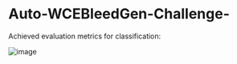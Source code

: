 # Auto-WCEBleedGen-Challenge-

Achieved evaluation metrics for classification:




![image](https://github.com/hritika1025/Auto-WCEBleedGen-Challenge-/assets/85786570/0d2c3c19-fc18-4d87-bf9c-8d8219084862)


